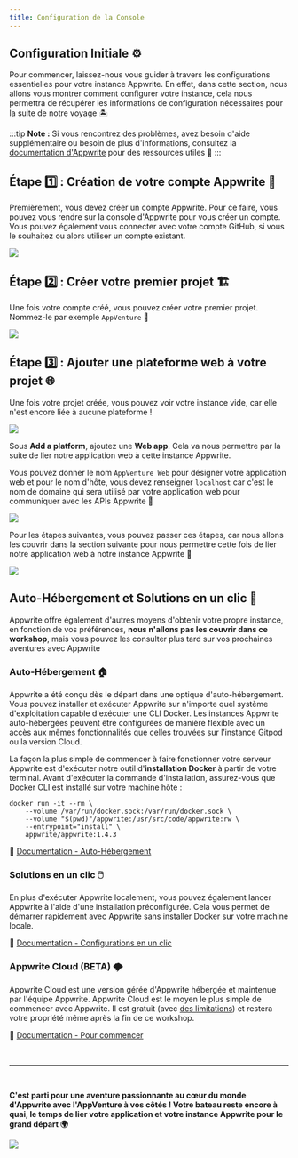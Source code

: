 ```yaml
---
title: Configuration de la Console
---
```


<Documentation link="https://appwrite.io/docs/quick-starts/nextjs"></Documentation>

<Hero
title="Configuration de la Console 🛠️"
image="/assets/workshop/configuration/console/console_config.jpeg"
description="Bienvenue dans la partie Configuration de la Console Appwrite, une étape essentielle de notre voyage
Appwrite ! 🧭 Ici, nous allons préparer notre outil de gestion Appwrite pour explorer le vaste univers qui s'offre à
nous. Ces configurations initiales garantiront une expérience agréable et sans accroc tout au long de notre aventure 🚀"
/>

## Configuration Initiale ⚙️

Pour commencer, laissez-nous vous guider à travers les configurations essentielles pour votre instance Appwrite.
En effet, dans cette section, nous allons vous montrer comment configurer votre instance, cela nous permettra de récupérer les informations de configuration nécessaires pour la suite de notre
voyage 🏝️

:::tip
**Note :** Si vous rencontrez des problèmes, avez besoin d'aide supplémentaire ou besoin de plus d'informations,
consultez la [documentation d'Appwrite](https://appwrite.io/docs/quick-starts) pour des ressources utiles 📘
:::

## Étape 1️⃣ : Création de votre compte Appwrite 👤

Premièrement, vous devez créer un compte Appwrite. Pour ce faire, vous pouvez vous rendre sur
la console d'Appwrite pour vous créer un compte. Vous pouvez également vous
connecter avec votre compte GitHub, si vous le souhaitez ou alors utiliser un compte existant.

<Image src="/assets/workshop/configuration/console/console_signup.png" imageAlt="Onboarding screen Appwrite Cloud" withSpacing></Image>

<!-- ::: info
Cette instance Appwrite Cloud est gratuite et restera votre propriété même après la fin de ce workshop 💪🏼
::: -->

## Étape 2️⃣ : Créer votre premier projet 🏗️

Une fois votre compte créé, vous pouvez créer votre premier projet. Nommez-le par exemple `AppVenture` 📝

<Image src="/assets/workshop/configuration/console/console_project.png" imageAlt="Create project screen" withSpacing></Image>

## Étape 3️⃣ : Ajouter une plateforme web à votre projet 🌐

Une fois votre projet créée, vous pouvez voir votre instance vide, car elle n'est encore liée à aucune plateforme !

<Image src="/assets/workshop/configuration/console/console_select_platform.png" imageAlt="Console select platform" withSpacing></Image>

Sous **Add a platform**, ajoutez une **Web app**. Cela va nous permettre par la suite de
lier notre application web à cette instance Appwrite.

Vous pouvez donner le nom `AppVenture Web` pour désigner votre application web et pour le nom d'hôte, vous devez
renseigner `localhost` car c'est le nom de domaine qui sera utilisé par votre application web pour communiquer avec les
APIs Appwrite 📡

<Image src="/assets/workshop/configuration/console/console_add_platform.png" imageAlt="Console form add platform" withSpacing></Image>

Pour les étapes suivantes, vous pouvez passer ces étapes, car nous allons les couvrir dans la section suivante pour nous
permettre cette fois de lier notre application web à notre instance Appwrite 🤯

<Image src="/assets/workshop/configuration/console/console_end.png" imageAlt="Console screen" withSpacing></Image>

<InfoBonus title="Les autres moyens de configurer une instance Appwrite 📦">

## Auto-Hébergement et Solutions en un clic 📝

Appwrite offre également d'autres moyens d'obtenir votre propre instance, en fonction de vos préférences, **nous
n'allons pas les couvrir dans ce workshop**, mais vous pouvez les consulter plus tard sur vos prochaines aventures avec
Appwrite

### Auto-Hébergement 🏠

Appwrite a été conçu dès le départ dans une optique d'auto-hébergement. Vous pouvez installer et exécuter Appwrite sur
n'importe quel système d'exploitation capable d'exécuter une CLI Docker. Les instances Appwrite auto-hébergées peuvent
être configurées de manière flexible avec un accès aux mêmes fonctionnalités que celles trouvées sur l’instance Gitpod ou la version Cloud.

La façon la plus simple de commencer à faire fonctionner votre serveur Appwrite est d'exécuter notre outil 
d'**installation Docker** à partir de votre terminal. Avant d'exécuter la commande d'installation, assurez-vous que Docker CLI
est installé sur votre machine hôte :

```shell
docker run -it --rm \
    --volume /var/run/docker.sock:/var/run/docker.sock \
    --volume "$(pwd)"/appwrite:/usr/src/code/appwrite:rw \
    --entrypoint="install" \
    appwrite/appwrite:1.4.3
```

📖 [Documentation - Auto-Hébergement](https://appwrite.io/docs/advanced/self-hosting)

### Solutions en un clic 🖱️

En plus d'exécuter Appwrite localement, vous pouvez également lancer Appwrite à l'aide d'une installation préconfigurée.
Cela vous permet de démarrer rapidement avec Appwrite sans installer Docker sur votre machine locale.

📖 [Documentation - Configurations en un clic](https://appwrite.io/docs/advanced/self-hosting#one-click-setups)

### Appwrite Cloud (BETA) 🌩️

Appwrite Cloud est une version gérée d'Appwrite hébergée et maintenue par l'équipe Appwrite. Appwrite Cloud est le moyen
le plus simple de commencer avec Appwrite. Il est gratuit (avec [des limitations](https://appwrite.io/pricing)) et
restera votre propriété même après la fin de ce workshop.

📖 [Documentation - Pour commencer](https://cloud.appwrite.io/login)

</InfoBonus>

<br/>

---
<br/>

**C'est parti pour une aventure passionnante au cœur du monde d'Appwrite avec l'AppVenture à vos côtés ! Votre bateau
reste encore à quai, le temps de lier votre application et votre instance Appwrite pour le grand départ 🌍**

<Image src="/assets/workshop/configuration/app/bay_app_boat.jpeg" imageAlt="Lexica image with a boat in a bay" withSpacing></Image>